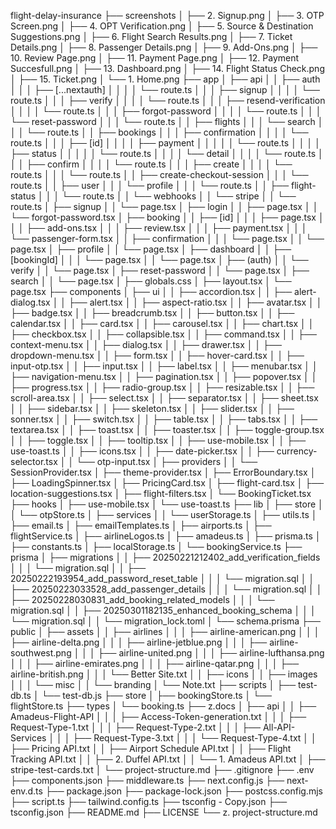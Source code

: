 flight-delay-insurance
├── screenshots
│ ├── 2. Signup.png
│ ├── 3. OTP Screen.png
│ ├── 4. OPT Verification.png
│ ├── 5. Source & Destination Suggestions.png
│ ├── 6. Flight Search Results.png
│ ├── 7. Ticket Details.png
│ ├── 8. Passenger Details.png
│ ├── 9. Add-Ons.png
│ ├── 10. Review Page.png
│ ├── 11. Payment Page.png
│ ├── 12. Payment Succesfull.png
│ ├── 13. Dashboard.png
│ ├── 14. Flight Status Check.png
│ ├── 15. Ticket.png
│ └── 1. Home.png
├── app
│ ├── api
│ │ ├── auth
│ │ │ ├── [...nextauth]
│ │ │ │ └── route.ts
│ │ │ ├── signup
│ │ │ │ └── route.ts
│ │ │ ├── verify
│ │ │ │ └── route.ts
│ │ │ ├── resend-verification
│ │ │ │ └── route.ts
│ │ │ ├── forgot-password
│ │ │ │ └── route.ts
│ │ │ └── reset-password
│ │ │ └── route.ts
│ │ ├── flights
│ │ │ └── search
│ │ │ └── route.ts
│ │ ├── bookings
│ │ │ ├── confirmation
│ │ │ │ └── route.ts
│ │ │ ├── [id]
│ │ │ │ ├── payment
│ │ │ │ │ └── route.ts
│ │ │ │ ├── status
│ │ │ │ │ └── route.ts
│ │ │ │ └── detail
│ │ │ │ └── route.ts
│ │ │ ├── confirm
│ │ │ │ └── route.ts
│ │ │ ├── create
│ │ │ │ └── route.ts
│ │ │ └── route.ts
│ │ ├── create-checkout-session
│ │ │ └── route.ts
│ │ ├── user
│ │ │ └── profile
│ │ │ └── route.ts
│ │ ├── flight-status
│ │ │ └── route.ts
│ │ └── webhooks
│ │ └── stripe
│ │ └── route.ts
│ ├── signup
│ │ └── page.tsx
│ ├── login
│ │ ├── page.tsx
│ │ └── forgot-password.tsx
│ ├── booking
│ │ ├── [id]
│ │ │ ├── page.tsx
│ │ │ ├── add-ons.tsx
│ │ │ ├── review.tsx
│ │ │ ├── payment.tsx
│ │ │ └── passenger-form.tsx
│ │ ├── confirmation
│ │ │ └── page.tsx
│ │ └── page.tsx
│ ├── profile
│ │ └── page.tsx
│ ├── dashboard
│ │ ├── [bookingId]
│ │ │ └── page.tsx
│ │ └── page.tsx
│ ├── (auth)
│ │ └── verify
│ │ └── page.tsx
│ ├── reset-password
│ │ └── page.tsx
│ ├── search
│ │ └── page.tsx
│ ├── globals.css
│ ├── layout.tsx
│ └── page.tsx
├── components
│ ├── ui
│ │ ├── accordion.tsx
│ │ ├── alert-dialog.tsx
│ │ ├── alert.tsx
│ │ ├── aspect-ratio.tsx
│ │ ├── avatar.tsx
│ │ ├── badge.tsx
│ │ ├── breadcrumb.tsx
│ │ ├── button.tsx
│ │ ├── calendar.tsx
│ │ ├── card.tsx
│ │ ├── carousel.tsx
│ │ ├── chart.tsx
│ │ ├── checkbox.tsx
│ │ ├── collapsible.tsx
│ │ ├── command.tsx
│ │ ├── context-menu.tsx
│ │ ├── dialog.tsx
│ │ ├── drawer.tsx
│ │ ├── dropdown-menu.tsx
│ │ ├── form.tsx
│ │ ├── hover-card.tsx
│ │ ├── input-otp.tsx
│ │ ├── input.tsx
│ │ ├── label.tsx
│ │ ├── menubar.tsx
│ │ ├── navigation-menu.tsx
│ │ ├── pagination.tsx
│ │ ├── popover.tsx
│ │ ├── progress.tsx
│ │ ├── radio-group.tsx
│ │ ├── resizable.tsx
│ │ ├── scroll-area.tsx
│ │ ├── select.tsx
│ │ ├── separator.tsx
│ │ ├── sheet.tsx
│ │ ├── sidebar.tsx
│ │ ├── skeleton.tsx
│ │ ├── slider.tsx
│ │ ├── sonner.tsx
│ │ ├── switch.tsx
│ │ ├── table.tsx
│ │ ├── tabs.tsx
│ │ ├── textarea.tsx
│ │ ├── toast.tsx
│ │ ├── toaster.tsx
│ │ ├── toggle-group.tsx
│ │ ├── toggle.tsx
│ │ ├── tooltip.tsx
│ │ ├── use-mobile.tsx
│ │ ├── use-toast.ts
│ │ ├── icons.tsx
│ │ ├── date-picker.tsx
│ │ ├── currency-selector.tsx
│ │ └── otp-input.tsx
│ ├── providers
│ │ └── SessionProvider.tsx
│ ├── theme-provider.tsx
│ ├── ErrorBoundary.tsx
│ ├── LoadingSpinner.tsx
│ ├── PricingCard.tsx
│ ├── flight-card.tsx
│ ├── location-suggestions.tsx
│ ├── flight-filters.tsx
│ └── BookingTicket.tsx
├── hooks
│ ├── use-mobile.tsx
│ └── use-toast.ts
├── lib
│ ├── store
│ │ └── otpStore.ts
│ ├── services
│ │ └── userStorage.ts
│ ├── utils.ts
│ ├── email.ts
│ ├── emailTemplates.ts
│ ├── airports.ts
│ ├── flightService.ts
│ ├── airlineLogos.ts
│ ├── amadeus.ts
│ ├── prisma.ts
│ ├── constants.ts
│ ├── localStorage.ts
│ └── bookingService.ts
├── prisma
│ ├── migrations
│ │ ├── 20250221212402_add_verification_fields
│ │ │ └── migration.sql
│ │ ├── 20250222193954_add_password_reset_table
│ │ │ └── migration.sql
│ │ ├── 20250223033528_add_passenger_details
│ │ │ └── migration.sql
│ │ ├── 20250228030831_add_booking_related_models
│ │ │ └── migration.sql
│ │ ├── 20250301182135_enhanced_booking_schema
│ │ │ └── migration.sql
│ │ └── migration_lock.toml
│ └── schema.prisma
├── public
│ ├── assets
│ │ ├── airlines
│ │ │ ├── airline-american.png
│ │ │ ├── airline-delta.png
│ │ │ ├── airline-jetblue.png
│ │ │ ├── airline-southwest.png
│ │ │ ├── airline-united.png
│ │ │ ├── airline-lufthansa.png
│ │ │ ├── airline-emirates.png
│ │ │ ├── airline-qatar.png
│ │ │ ├── airline-british.png
│ │ │ └── Better Site.txt
│ │ ├── icons
│ │ ├── images
│ │ │ └── misc
│ │ └── branding
│ └── Note.txt
├── scripts
│ ├── test-db.ts
│ └── test-db.js
├── store
│ ├── bookingStore.ts
│ └── flightStore.ts
├── types
│ └── booking.ts
├── z.docs
│ ├── api
│ │ ├── Amadeus-Flight-API
│ │ │ ├── Access-Token-generation.txt
│ │ │ ├── Request-Type-1.txt
│ │ │ ├── Request-Type-2.txt
│ │ │ ├── All-API-Services
│ │ │ ├── Request-Type-3.txt
│ │ │ └── Request-Type-4.txt
│ │ ├── Pricing API.txt
│ │ ├── Airport Schedule API.txt
│ │ ├── Flight Tracking API.txt
│ │ ├── 2. Duffel API.txt
│ │ └── 1. Amadeus API.txt
│ ├── stripe-test-cards.txt
│ └── project-structure.md
├── .gitignore
├── .env
├── components.json
├── middleware.ts
├── next.config.js
├── next-env.d.ts
├── package.json
├── package-lock.json
├── postcss.config.mjs
├── script.ts
├── tailwind.config.ts
├── tsconfig - Copy.json
├── tsconfig.json
├── README.md
├── LICENSE
└── z. project-structure.md
